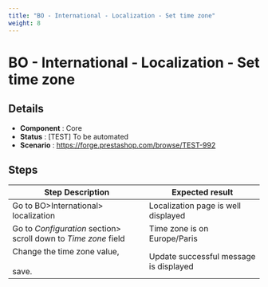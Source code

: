 ```yaml
---
title: "BO - International - Localization - Set time zone"
weight: 8
---
```


# BO - International - Localization - Set time zone
## Details
* **Component** : Core
* **Status** : [TEST] To be automated
* **Scenario** : https://forge.prestashop.com/browse/TEST-992

## Steps
| Step Description | Expected result |
| ----- | ----- |
| Go to BO>International> localization | Localization page is well displayed |
| Go to *Configuration* section> scroll down to *Time zone* field | Time zone is on Europe/Paris |
| Change the time zone value,<br><br>save. | Update successful message is displayed |